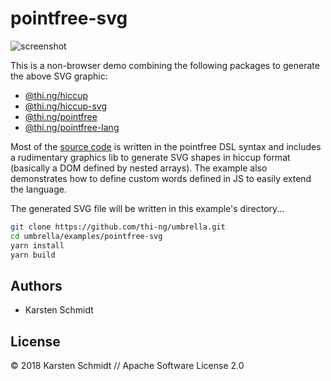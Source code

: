 # pointfree-svg

![screenshot](https://raw.githubusercontent.com/thi-ng/umbrella/develop/assets/examples/pointfree-svg.png)

This is a non-browser demo combining the following packages to generate the
above SVG graphic:

- [@thi.ng/hiccup](https://github.com/thi-ng/umbrella/tree/develop/packages/hiccup)
- [@thi.ng/hiccup-svg](https://github.com/thi-ng/umbrella/tree/develop/packages/hiccup-svg)
- [@thi.ng/pointfree](https://github.com/thi-ng/umbrella/tree/develop/packages/pointfree)
- [@thi.ng/pointfree-lang](https://github.com/thi-ng/umbrella/tree/develop/packages/pointfree-lang)

Most of the [source
code](https://raw.githubusercontent.com/thi-ng/umbrella/master/examples/pointfree-svg/src/index.ts)
is written in the pointfree DSL syntax and includes a rudimentary
graphics lib to generate SVG shapes in hiccup format (basically a DOM
defined by nested arrays). The example also demonstrates how to define
custom words defined in JS to easily extend the language.

The generated SVG file will be written in this example's directory...

```bash
git clone https://github.com/thi-ng/umbrella.git
cd umbrella/examples/pointfree-svg
yarn install
yarn build
```

## Authors

- Karsten Schmidt

## License

&copy; 2018 Karsten Schmidt // Apache Software License 2.0
